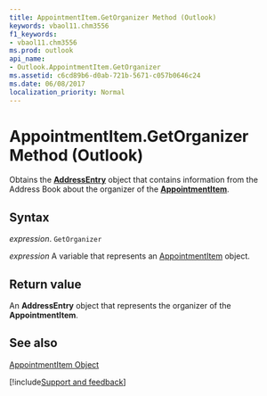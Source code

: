```yaml
---
title: AppointmentItem.GetOrganizer Method (Outlook)
keywords: vbaol11.chm3556
f1_keywords:
- vbaol11.chm3556
ms.prod: outlook
api_name:
- Outlook.AppointmentItem.GetOrganizer
ms.assetid: c6cd89b6-d0ab-721b-5671-c057b0646c24
ms.date: 06/08/2017
localization_priority: Normal
---
```



# AppointmentItem.GetOrganizer Method (Outlook)

Obtains the  **[AddressEntry](Outlook.AddressEntry.md)** object that contains information from the Address Book about the organizer of the **[AppointmentItem](Outlook.AppointmentItem.md)**.


## Syntax

_expression_. `GetOrganizer`

_expression_ A variable that represents an [AppointmentItem](./Outlook.AppointmentItem.md) object.


## Return value

An  **AddressEntry** object that represents the organizer of the **AppointmentItem**.


## See also


[AppointmentItem Object](Outlook.AppointmentItem.md)

[!include[Support and feedback](~/includes/feedback-boilerplate.md)]